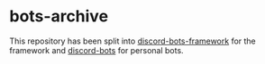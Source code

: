 # bots-archive

This repository has been split into [discord-bots-framework](https://github.com/that-guy977/discord-bots-framework) for the framework and [discord-bots](https://github.com/that-guy977/discord-bots) for personal bots.
